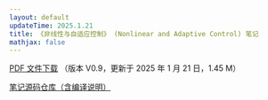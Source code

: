 ```yaml
---
layout: default
updateTime: 2025.1.21
title: 《非线性与自适应控制》 (Nonlinear and Adaptive Control) 笔记
mathjax: false
---
```


[PDF 文件下载](https://oliverwu.top/file/nac.pdf) （版本 V0.9，更新于 2025 年 1 月 21 日，1.45 M）

[笔记源码仓库（含编译说明）](https://github.com/OliverWu515/NAC)

